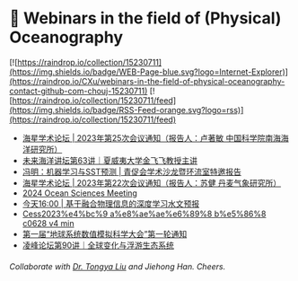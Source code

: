# 🌊 Webinars in the field of (Physical) Oceanography

[![https://raindrop.io/collection/15230711](https://img.shields.io/badge/WEB-Page-blue.svg?logo=Internet-Explorer)](https://raindrop.io/CXu/webinars-in-the-field-of-physical-oceanography-contact-github-com-chouj-15230711) [![https://raindrop.io/collection/15230711/feed](https://img.shields.io/badge/RSS-Feed-orange.svg?logo=rss)](https://raindrop.io/collection/15230711/feed)

<!-- BLOG-POST-LIST:START -->
- [海星学术论坛 | 2023年第25次会议通知（报告人：卢著敏 中国科学院南海海洋研究所）](https://mp.weixin.qq.com/s/8sAXeRMYSzhgKkIXGHFsWw)
- [未来海洋讲坛第63讲｜夏威夷大学金飞飞教授主讲](https://mp.weixin.qq.com/s/iwPEYi2uxCPfw7AVl_clQw)
- [冯明：机器学习与SST预测 | 青促会学术沙龙暨环流室特邀报告](https://mp.weixin.qq.com/s/LsVhtVkTae6xgKbqPqnzMA)
- [海星学术论坛 | 2023年第22次会议通知（报告人：苏健 丹麦气象研究所）](https://mp.weixin.qq.com/s/oe5OdHWGMNCXWEFz0Skk5Q)
- [2024 Ocean Sciences Meeting](https://agu.confex.com/agu/OSM24/prelim.cgi/Home/0)
- [今天16:00 | 基于融合物理信息的深度学习水文预报](https://mp.weixin.qq.com/s/z0fbo7odK8FuVUyVD4c_qA)
- [Cess2023%e4%bc%9 a%e8%ae%ae%e6%89%8 b%e5%86%8 c0628 v4 min](http://www.cess.org.cn/Assets/userfiles/sys_eb538c1c-65ff-4e82-8e6a-a1ef01127fed/files/CESS2023%e4%bc%9a%e8%ae%ae%e6%89%8b%e5%86%8c0628V4-min.pdf)
- [第一届“地球系统数值模拟科学大会”第一轮通知](https://earthlab.casconf.cn/page/1654747870592634880)
- [凌峰论坛第90讲｜全球变化与浮游生态系统](https://mp.weixin.qq.com/s/EmORz59pI4QHs-TSD6nSzQ)
<!-- BLOG-POST-LIST:END -->

###### Collaborate with [Dr. Tongya Liu](https://liutongya.github.io/) and Jiehong Han. Cheers.
